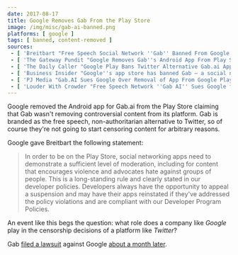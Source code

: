 ```yaml
---
date: 2017-08-17
title: Google Removes Gab From the Play Store
image: /img/misc/gab-ai-banned.png
platforms: [ google ]
tags: [ banned, content-removed ]
sources:
 - [ 'Breitbart "Free Speech Social Network ''Gab'' Banned From Google Play Store" by Charlie Nash', 'https://www.breitbart.com/tech/2017/08/17/free-speech-social-network-gab-banned-google-play-store/' ]
 - [ 'The Gateway Pundit "Google Removes Gab''s Android App From Play Store Over ''Hate Speech''" by Joshua Caplan', 'https://www.thegatewaypundit.com/2017/08/google-removes-gabs-android-app-google-play-store-hate-speech/' ]
 - [ 'The Daily Caller "Google Play Bans Twitter Alternative Gab.ai App Over ''Hate Speech''" by Ian Miles Cheong', 'https://dailycaller.com/2017/08/17/google-play-bans-twitter-alternative-gab-ai-app-over-hate-speech/' ]
 - [ 'Business Insider "Google''s app store has banned Gab — a social network popular with the far-right — for ''hate speech''" by Rob Price', 'https://www.businessinsider.com/google-app-store-gab-ban-hate-speech-2017-8?IR=T' ]
 - [ 'PJ Media "Gab.AI Sues Google Over Removal of App From Google Play Store" by Tom Parker', 'https://pjmedia.com/trending/2017/09/18/gab-ai-sues-google-removal-app-google-play-store/' ]
 - [ 'Louder With Crowder "Free Speech Network ''Gab AI'' Sues Google for Removing App from Play Store" by Kacie Burnett', 'https://www.louderwithcrowder.com/gabai-sues-google/' ]
---
```


Google removed the Android app for Gab.ai from the Play Store claiming that Gab wasn't removing controversial content from its platform.
Gab is branded as the free speech, non-authoritarian alternative to Twitter, so of course they're not going to start censoring content for arbitrary reasons.

Google gave Breitbart the following statement:
> In order to be on the Play Store, social networking apps need to demonstrate a sufficient level of moderation, including for content that encourages violence and advocates hate against groups of people.
> This is a long-standing rule and clearly stated in our developer policies.
> Developers always have the opportunity to appeal a suspension and may have their apps reinstated if they've addressed the policy violations and are compliant with our Developer Program Policies.

An event like this begs the question: what role does a company like _Google_ play in the censorship decisions of a platform like _Twitter_?

Gab [filed a lawsuit](https://www.louderwithcrowder.com/gabai-sues-google/) against Google [about a month later](https://pjmedia.com/trending/2017/09/18/gab-ai-sues-google-removal-app-google-play-store/).
